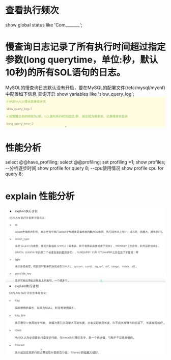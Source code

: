 # 查看执行频次
show global status like 'Com_______';

# 慢查询日志记录了所有执行时间超过指定参数(long querytime，单位:秒，默认10秒)的所有SOL语句的日志。
MySOL的慢查询日志默认没有开启，要在MySQL的配署文件(/etc/mysql/mycnf)中配置如下信息
查询开启
show variables like 'slow_query_log';
![alt text](3103924a-8d4f-4ce0-aaa3-c5b992fa06c2.png)
# 性能分析
select @@have_profiling;
select @@profiling;
set profiling =1;
show profiles;
--分析逐步时间
show profile for query 8;
--cpu使用情况
show profile cpu for query 8;
# explain 性能分析
![alt text](01441f59-4f22-482f-9cdc-069245596fbe.png)
![alt text](bff4e5f0-56f4-4ebc-a3c4-251722721907.png)

